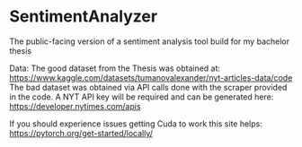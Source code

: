 # SentimentAnalyzer
The public-facing version of a sentiment analysis tool build for my bachelor thesis


Data:
The good dataset from the Thesis was obtained at: 
https://www.kaggle.com/datasets/tumanovalexander/nyt-articles-data/code
The bad dataset was obtained via API calls done with the scraper provided in the code.
A NYT API key will be required and can be generated here: https://developer.nytimes.com/apis

If you should experience issues getting Cuda to work this site helps: https://pytorch.org/get-started/locally/
